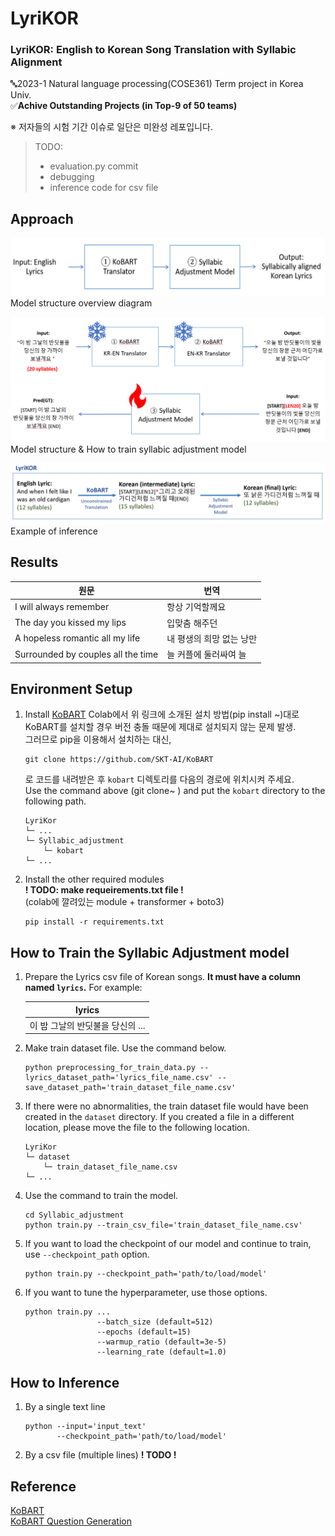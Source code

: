 # LyriKOR
### LyriKOR: English to Korean Song Translation with Syllabic Alignment   
   
🔤2023-1 Natural language processing(COSE361) Term project in Korea Univ.   
✅**Achive Outstanding Projects (in Top-9 of 50 teams)**
   
   
※ 저자들의 시험 기간 이슈로 일단은 미완성 레포입니다.   
> TODO:
> - evaluation.py commit
> - debugging
> - inference code for csv file
   
   
## Approach
![overview](imgs/overview.png)   
Model structure overview diagram     
   
![syllabic_adjustment](imgs/syllabic_adjustment.png)   
Model structure & How to train syllabic adjustment model     
   
![syllabic_adjustment](imgs/inference_example.png)   
Example of inference   
   
   
## Results
|원문|번역|
|--|--|
|I will always remember|항상 기억할께요|
|The day you kissed my lips|입맞춤 해주던|
|A hopeless romantic all my life|내 평생의 희망 없는 낭만|
|Surrounded by couples all the time|늘 커플에 둘러싸여 늘|
   
   
## Environment Setup
1. Install [KoBART](https://github.com/SKT-AI/KoBART)
	Colab에서 위 링크에 소개된 설치 방법(pip install ~)대로 KoBART를 설치할 경우 버전 충돌 때문에 제대로 설치되지 않는 문제 발생.    
	그러므로 pip을 이용해서 설치하는 대신,
	```
	git clone https://github.com/SKT-AI/KoBART
	```
	로 코드를 내려받은 후 `kobart` 디렉토리를 다음의 경로에 위치시켜 주세요.   
	Use the command above (git clone~ ) and put the `kobart` directory to the following path.
	```
	LyriKor
	└─ ...
	└─ Syllabic_adjustment
		└─ kobart
	└─ ...
	```
2. Install the other required modules   
	**! TODO: make requeirements.txt file !**   
	(colab에 깔려있는 module + transformer + boto3)   
	```
	pip install -r requirements.txt
	```
   
   
## How to Train the Syllabic Adjustment model
1. Prepare the Lyrics csv file of Korean songs.
	**It must have a column named `lyrics`.** For example:
	   
	| lyrics |
	| :--: |
	| 이 밤 그날의 반딧불을 당신의 ... |

2. Make train dataset file. Use the command below.
	```
	python preprocessing_for_train_data.py --lyrics_dataset_path='lyrics_file_name.csv' --save_dataset_path='train_dataset_file_name.csv'
	```
3. If there were no abnormalities, the train dataset file would have been created in the `dataset` directory. If you created a file in a different location, please move the file to the following location.
	```
	LyriKor
	└─ dataset
		└─ train_dataset_file_name.csv
	└─ ...
	```
4. Use the command to train the model.
	```
	cd Syllabic_adjustment
	python train.py --train_csv_file='train_dataset_file_name.csv'
	```
5. If you want to load the checkpoint of our model and continue to train, use `--checkpoint_path` option.
	```
	python train.py --checkpoint_path='path/to/load/model'
	```
7. If you want to tune the hyperparameter, use those options.
	```
	python train.py ...
					--batch_size (default=512)
					--epochs (default=15)
					--warmup_ratio (default=3e-5)
					--learning_rate (default=1.0)
	```


## How to Inference
1. By a single text line
	```
	python --input='input_text'
		   --checkpoint_path='path/to/load/model'
	```
2. By a csv file (multiple lines)
	**! TODO !**    
      
    
## Reference
[KoBART](https://github.com/SKT-AI/KoBART)   
[KoBART Question Generation](https://github.com/Seoneun/KoBART-Question-Generation)   
